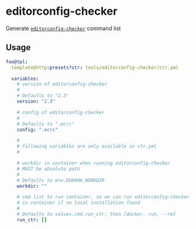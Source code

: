 # editorconfig-checker

Generate [`editorconfig-checker`](https://github.com/editorconfig-checker/editorconfig-checker) command list

## Usage

```yaml
foo@tpl:
  template@http:presets?str: tools/editorconfig-checker/ctr.yml

  variables:
    # version of editorconfig-checker
    #
    # Defaults to "2.3"
    version: "2.3"

    # config of editorconfig-checker
    #
    # Defaults to ".ecrc"
    config: ".ecrc"

    #
    # following variables are only available in ctr.yml
    #

    # workdir in container when running editorconfig-checker
    # MUST be absolute path
    #
    # Defaults to env.DUKKHA_WORKDIR
    workdir: ""

    # cmd list to run container, so we can run editorconfig-checker
    # in container if no local installation found
    #
    # Defaults to values.cmd.run_ctr, then [docker, run, --rm]
    run_ctr: []
```
